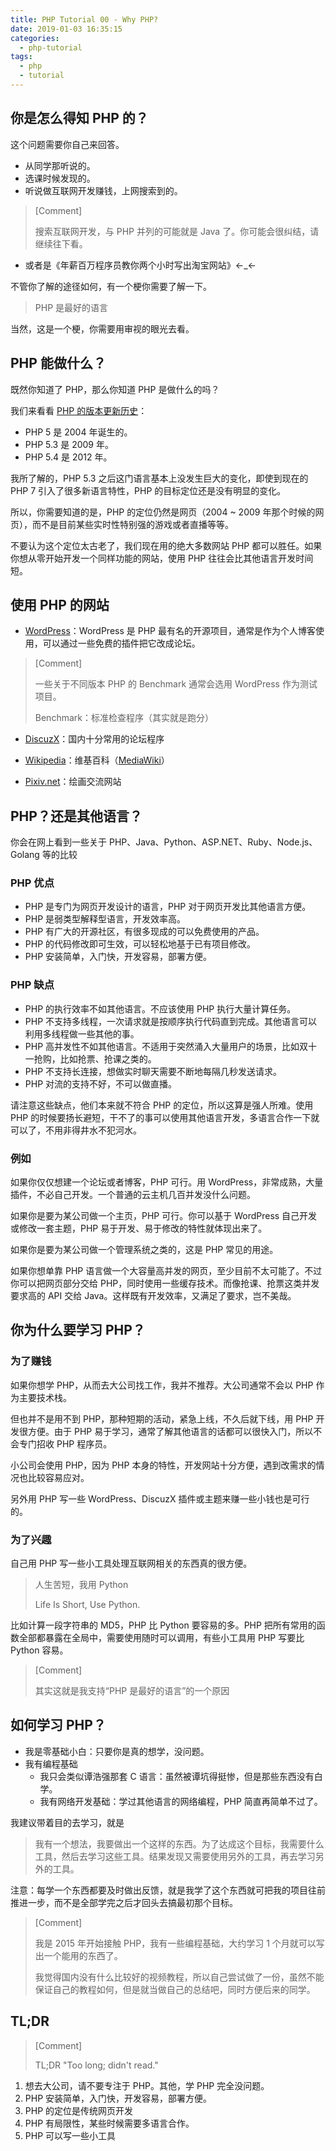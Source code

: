 ```yaml
---
title: PHP Tutorial 00 - Why PHP?
date: 2019-01-03 16:35:15
categories:
  - php-tutorial
tags:
  - php
  - tutorial
---
```


## 你是怎么得知 PHP 的？

这个问题需要你自己来回答。

* 从同学那听说的。
* 选课时候发现的。
* 听说做互联网开发赚钱，上网搜索到的。

> [Comment]
>
> 搜索互联网开发，与 PHP 并列的可能就是 Java 了。你可能会很纠结，请继续往下看。

* 或者是《年薪百万程序员教你两个小时写出淘宝网站》←_←

不管你了解的途径如何，有一个梗你需要了解一下。

> PHP 是最好的语言

当然，这是一个梗，你需要用审视的眼光去看。

## PHP 能做什么？

既然你知道了 PHP，那么你知道 PHP 是做什么的吗？

我们来看看 [PHP 的版本更新历史][php-version-history]：

* PHP 5 是 2004 年诞生的。
* PHP 5.3 是 2009 年。
* PHP 5.4 是 2012 年。

我所了解的，PHP 5.3 之后这门语言基本上没发生巨大的变化，即使到现在的 PHP 7 引入了很多新语言特性，PHP 的目标定位还是没有明显的变化。

所以，你需要知道的是，PHP 的定位仍然是网页（2004 ~ 2009 年那个时候的网页），而不是目前某些实时性特别强的游戏或者直播等等。

不要认为这个定位太古老了，我们现在用的绝大多数网站 PHP 都可以胜任。如果你想从零开始开发一个同样功能的网站，使用 PHP 往往会比其他语言开发时间短。

## 使用 PHP 的网站

* [WordPress]：WordPress 是 PHP 最有名的开源项目，通常是作为个人博客使用，可以通过一些免费的插件把它改成论坛。

> [Comment]
>
> 一些关于不同版本 PHP 的 Benchmark 通常会选用 WordPress 作为测试项目。
>
> Benchmark：标准检查程序（其实就是跑分）

* [DiscuzX]：国内十分常用的论坛程序

* [Wikipedia]：维基百科（[MediaWiki]）

* [Pixiv.net][pixiv]：绘画交流网站

## PHP？还是其他语言？

你会在网上看到一些关于 PHP、Java、Python、ASP.NET、Ruby、Node.js、Golang 等的比较

### PHP 优点

* PHP 是专门为网页开发设计的语言，PHP 对于网页开发比其他语言方便。
* PHP 是弱类型解释型语言，开发效率高。
* PHP 有广大的开源社区，有很多现成的可以免费使用的产品。
* PHP 的代码修改即可生效，可以轻松地基于已有项目修改。
* PHP 安装简单，入门快，开发容易，部署方便。

### PHP 缺点

* PHP 的执行效率不如其他语言。不应该使用 PHP 执行大量计算任务。
* PHP 不支持多线程，一次请求就是按顺序执行代码直到完成。其他语言可以利用多线程做一些其他的事。
* PHP 高并发性不如其他语言。不适用于突然涌入大量用户的场景，比如双十一抢购，比如抢票、抢课之类的。
* PHP 不支持长连接，想做实时聊天需要不断地每隔几秒发送请求。
* PHP 对流的支持不好，不可以做直播。

请注意这些缺点，他们本来就不符合 PHP 的定位，所以这算是强人所难。使用 PHP 的时候要扬长避短，干不了的事可以使用其他语言开发，多语言合作一下就可以了，不用非得井水不犯河水。

### 例如

如果你仅仅想建一个论坛或者博客，PHP 可行。用 WordPress，非常成熟，大量插件，不必自己开发。一个普通的云主机几百并发没什么问题。

如果你是要为某公司做一个主页，PHP 可行。你可以基于 WordPress 自己开发或修改一套主题，PHP 易于开发、易于修改的特性就体现出来了。

如果你是要为某公司做一个管理系统之类的，这是 PHP 常见的用途。

如果你想单靠 PHP 语言做一个大容量高并发的网页，至少目前不太可能了。不过你可以把网页部分交给 PHP，同时使用一些缓存技术。而像抢课、抢票这类并发要求高的 API 交给 Java。这样既有开发效率，又满足了要求，岂不美哉。

## 你为什么要学习 PHP？

### 为了赚钱

如果你想学 PHP，从而去大公司找工作，我并不推荐。大公司通常不会以 PHP 作为主要技术栈。

但也并不是用不到 PHP，那种短期的活动，紧急上线，不久后就下线，用 PHP 开发很方便。由于 PHP 易于学习，通常了解其他语言的话都可以很快入门，所以不会专门招收 PHP 程序员。

小公司会使用 PHP，因为 PHP 本身的特性，开发网站十分方便，遇到改需求的情况也比较容易应对。

另外用 PHP 写一些 WordPress、DiscuzX 插件或主题来赚一些小钱也是可行的。

### 为了兴趣

自己用 PHP 写一些小工具处理互联网相关的东西真的很方便。

> 人生苦短，我用 Python
>
> Life Is Short, Use Python.

比如计算一段字符串的 MD5，PHP 比 Python 要容易的多。PHP 把所有常用的函数全部都暴露在全局中，需要使用随时可以调用，有些小工具用 PHP 写要比 Python 容易。

> [Comment]
>
> 其实这就是我支持“PHP 是最好的语言”的一个原因

## 如何学习 PHP？

* 我是零基础小白：只要你是真的想学，没问题。
* 我有编程基础
  * 我只会类似谭浩强那套 C 语言：虽然被谭坑得挺惨，但是那些东西没有白学。
  * 我有网络开发基础：学过其他语言的网络编程，PHP 简直再简单不过了。

我建议带着目的去学习，就是

> 我有一个想法，我要做出一个这样的东西。为了达成这个目标，我需要什么工具，然后去学习这些工具。结果发现又需要使用另外的工具，再去学习另外的工具。

注意：每学一个东西都要及时做出反馈，就是我学了这个东西就可把我的项目往前推进一步，而不是全部学完之后才回头去搞最初那个目标。

> [Comment]
>
> 我是 2015 年开始接触 PHP，我有一些编程基础，大约学习 1 个月就可以写出一个能用的东西了。
>
> 我觉得国内没有什么比较好的视频教程，所以自己尝试做了一份，虽然不能保证自己的教程如何，但是就当做自己的总结吧，同时方便后来的同学。

## TL;DR

> [Comment]
>
> TL;DR "Too long; didn't read."

1. 想去大公司，请不要专注于 PHP。其他，学 PHP 完全没问题。
2. PHP 安装简单，入门快，开发容易，部署方便。
3. PHP 的定位是传统网页开发
4. PHP 有局限性，某些时候需要多语言合作。
5. PHP 可以写一些小工具

[php-version-history]: https://en.wikipedia.org/wiki/PHP#Release_history
[WordPress]: https://wordpress.org/
[DiscuzX]: https://gitee.com/ComsenzDiscuz/DiscuzX
[Wikipedia]: https://www.wikipedia.org/
[MediaWiki]: https://www.mediawiki.org/
[pixiv]: https://pixiv.net/

